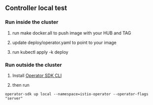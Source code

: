 ## Controller local test
### Run inside the cluster
1. run make docker.all to push image with your HUB and TAG

1. update deploy/operator.yaml to point to your image

1. run kubectl apply -k deploy

### Run outside the cluster

1. Install [Operator SDK CLI](#https://github.com/operator-framework/operator-sdk/blob/master/doc/user/install-operator-sdk.md)

1. then run
```
operator-sdk up local --namespace=istio-operator --operator-flags "server"
```

